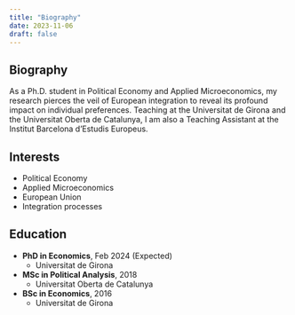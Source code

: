 ```yaml
---
title: "Biography"
date: 2023-11-06
draft: false
---
```


## Biography

As a Ph.D. student in Political Economy and Applied Microeconomics, my research pierces the veil of European integration to reveal its profound impact on individual preferences. Teaching at the Universitat de Girona and the Universitat Oberta de Catalunya, I am also a Teaching Assistant at the Institut Barcelona d’Estudis Europeus.

## Interests

- Political Economy
- Applied Microeconomics
- European Union
- Integration processes

## Education

- **PhD in Economics**, Feb 2024 (Expected)
  - Universitat de Girona
- **MSc in Political Analysis**, 2018
  - Universitat Oberta de Catalunya
- **BSc in Economics**, 2016
  - Universitat de Girona
